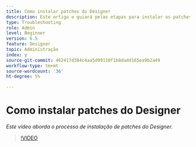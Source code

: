```yaml
---
title: Como instalar patches do Designer
description: Este artigo o guiará pelas etapas para instalar os patches do AEM Forms Designer
type: Troubleshooting
role: Admin
level: Beginner
version: 6.5
feature: Designer
topic: Administração
index: y
source-git-commit: 462417d384c4aa5d99110f1b8dadd165ea9b2a49
workflow-type: tm+mt
source-wordcount: '36'
ht-degree: 5%

---
```



# Como instalar patches do Designer

*Este vídeo aborda o processo de instalação de patches do Designer.*

>[!VIDEO](https://video.tv.adobe.com/v/335504?quality=9&learn=on)

